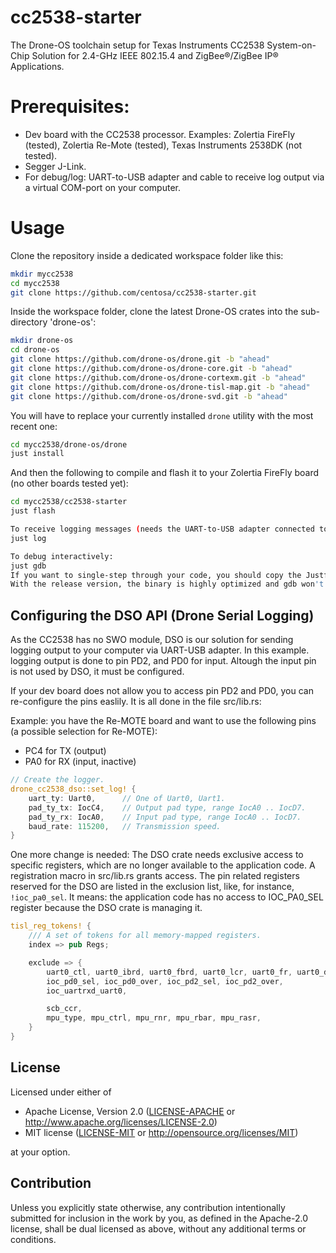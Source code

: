 # cc2538-starter
The Drone-OS toolchain setup for Texas Instruments CC2538 System-on-Chip Solution for 2.4-GHz IEEE 802.15.4 and ZigBee®/ZigBee IP® Applications.

# Prerequisites:
- Dev board with the CC2538 processor. Examples: Zolertia FireFly (tested), Zolertia Re-Mote (tested), Texas Instruments 2538DK (not tested).
- Segger J-Link.
- For debug/log: UART-to-USB adapter and cable to receive log output via a virtual COM-port on your computer.

# Usage
Clone the repository inside a dedicated workspace folder like this:

```bash
mkdir mycc2538
cd mycc2538
git clone https://github.com/centosa/cc2538-starter.git
```

Inside the workspace folder, clone the latest Drone-OS crates into the sub-directory 'drone-os':

```bash
mkdir drone-os
cd drone-os
git clone https://github.com/drone-os/drone.git -b "ahead"
git clone https://github.com/drone-os/drone-core.git -b "ahead"
git clone https://github.com/drone-os/drone-cortexm.git -b "ahead"
git clone https://github.com/drone-os/drone-tisl-map.git -b "ahead"
git clone https://github.com/drone-os/drone-svd.git -b "ahead"
```
You will have to replace your currently installed `drone` utility with the most recent one:
```bash
cd mycc2538/drone-os/drone
just install
```

And then the following to compile and flash it to your Zolertia FireFly board (no other boards tested yet):

```bash
cd mycc2538/cc2538-starter
just flash

To receive logging messages (needs the UART-to-USB adapter connected to GND and pin PD2 as TX output:
just log

To debug interactively:
just gdb
If you want to single-step through your code, you should copy the Justfile.debug to Justfile and recompile.
With the release version, the binary is highly optimized and gdb won't catch it.
```
## Configuring the DSO API (Drone Serial Logging)
As the CC2538 has no SWO module, DSO is our solution for sending logging output to your computer via UART-USB adapter.
In this example. logging output is done to pin PD2, and PD0 for input. Altough the input pin is not used by DSO, it must be configured.

If your dev board does not allow you to access pin PD2 and PD0, you can re-configure the pins easlily. It is all done in the file src/lib.rs:

Example: you have the Re-MOTE board and want to use the following pins (a possible selection for Re-MOTE):
- PC4 for TX (output)
- PA0 for RX (input, inactive)

```rust
// Create the logger.
drone_cc2538_dso::set_log! {
    uart_ty: Uart0,      // One of Uart0, Uart1.
    pad_ty_tx: IocC4,    // Output pad type, range IocA0 .. IocD7.
    pad_ty_rx: IocA0,    // Input pad type, range IocA0 .. IocD7.
    baud_rate: 115200,   // Transmission speed.
}
```

One more change is needed: The DSO crate needs exclusive access to specific registers, which are no longer available to the application code. A registration macro in src/lib.rs grants access. The pin related registers reserved for the DSO are listed in the exclusion list, like, for instance, `!ioc_pa0_sel`. It means: the application code has no access to IOC_PA0_SEL register because the DSO crate is managing it.

```rust
tisl_reg_tokens! {
    /// A set of tokens for all memory-mapped registers.
    index => pub Regs;

    exclude => {
        uart0_ctl, uart0_ibrd, uart0_fbrd, uart0_lcr, uart0_fr, uart0_dr, uart0_im, uart0_cc,
        ioc_pd0_sel, ioc_pd0_over, ioc_pd2_sel, ioc_pd2_over,    
        ioc_uartrxd_uart0,

        scb_ccr,
        mpu_type, mpu_ctrl, mpu_rnr, mpu_rbar, mpu_rasr,
    }
}
```

## License

Licensed under either of

 * Apache License, Version 2.0
   ([LICENSE-APACHE](LICENSE-APACHE) or http://www.apache.org/licenses/LICENSE-2.0)
 * MIT license
   ([LICENSE-MIT](LICENSE-MIT) or http://opensource.org/licenses/MIT)

at your option.

## Contribution

Unless you explicitly state otherwise, any contribution intentionally submitted
for inclusion in the work by you, as defined in the Apache-2.0 license, shall be
dual licensed as above, without any additional terms or conditions.
